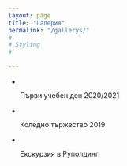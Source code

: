 ```yaml
---
layout: page 
title: "Галерия"
permalink: "/gallerys/"
#
# Styling
#

---
```



<ul class="small-block-grid-3 medium-block-grid-3 large-block-grid-4">
  <li><a href="/gallerys/gallery_202009_parvi_ud">
        <img src="{{ site.urlimg }}202009_parvi_ud/IMG_0475-thumb.jpg" alt=""></a>
         <p>Първи учебен ден 2020/2021</p></li>
  <li> <a href="/gallerys/gallery_201912_koleda">
        <img src="{{ site.urlimg }}201912_koleda/koleda1916-thumb.jpg" alt=""></a>
         <p>Коледно тържество 2019</p></li>
  <li><a href="/gallerys/gallery_201910_Rupolding">
        <img src="{{ site.urlimg }}201910_Rupolding/Rupolding1904-thumb.jpg" alt=""></a>
         <p>Екскурзия в Руполдинг</p></li>
</ul>

 